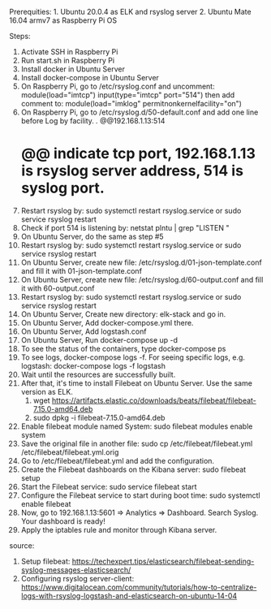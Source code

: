 Prerequities:
    1. Ubuntu 20.0.4 as ELK and rsyslog server
    2. Ubuntu Mate 16.04 armv7 as Raspberry Pi OS

Steps:
1. Activate SSH in Raspberry Pi
2. Run start.sh in Raspberry Pi
3. Install docker in Ubuntu Server
4. Install docker-compose in Ubuntu Server
5. On Raspberry Pi, go to /etc/rsyslog.conf and uncomment:
    module(load="imtcp")
    input(type="imtcp" port="514")
    then add comment to: module(load="imklog" permitnonkernelfacility="on")
6. On Raspberry Pi, go to /etc/rsyslog.d/50-default.conf and add one line before Log by facility.
    *.*                         @@192.168.1.13:514
    # @@ indicate tcp port, 192.168.1.13 is rsyslog server address, 514 is syslog port.
7. Restart rsyslog by: sudo systemctl restart rsyslog.service or sudo service rsyslog restart
8. Check if port 514 is listening by: netstat plntu | grep "LISTEN "
9. On Ubuntu Server, do the same as step #5
10. Restart rsyslog by: sudo systemctl restart rsyslog.service or sudo service rsyslog restart
11. On Ubuntu Server, create new file: /etc/rsyslog.d/01-json-template.conf and fill it with 01-json-template.conf
12. On Ubuntu Server, create new file: /etc/rsyslog.d/60-output.conf and fill it with 60-output.conf
13. Restart rsyslog by: sudo systemctl restart rsyslog.service or sudo service rsyslog restart
14. On Ubuntu Server, Create new directory: elk-stack and go in.
15. On Ubuntu Server, Add docker-compose.yml there.
16. On Ubuntu Server, Add logstash.conf
17. On Ubuntu Server, Run docker-compose up -d
18. To see the status of the containers, type docker-compose ps
19. To see logs, docker-compose logs -f. For seeing specific logs, e.g. logstash: docker-compose logs -f logstash
20. Wait until the resources are successfully built.
21. After that, it's time to install Filebeat on Ubuntu Server. Use the same version as ELK.
    1) wget https://artifacts.elastic.co/downloads/beats/filebeat/filebeat-7.15.0-amd64.deb
    2) sudo dpkg -i filebeat-7.15.0-amd64.deb
21. Enable filebeat module named System: sudo filebeat modules enable system
22. Save the original file in another file: sudo cp /etc/filebeat/filebeat.yml /etc/filebeat/filebeat.yml.orig
23. Go to /etc/filebeat/filebeat.yml and add the configuration.
24. Create the Filebeat dashboards on the Kibana server: sudo filebeat setup
25. Start the Filebeat service: sudo service filebeat start
26. Configure the Filebeat service to start during boot time: sudo systemctl enable filebeat
27. Now, go to 192.168.1.13:5601 => Analytics => Dashboard. Search Syslog. Your dashboard is ready!
28. Apply the iptables rule and monitor through Kibana server.


source:
1. Setup filebeat: https://techexpert.tips/elasticsearch/filebeat-sending-syslog-messages-elasticsearch/
2. Configuring rsyslog server-client: https://www.digitalocean.com/community/tutorials/how-to-centralize-logs-with-rsyslog-logstash-and-elasticsearch-on-ubuntu-14-04
